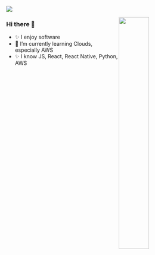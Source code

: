 ![](https://user-images.githubusercontent.com/53440164/155035575-cf93ec0d-f0df-4480-beb2-171dcb7b23c6.jpeg)

<img src="https://github-readme-stats.vercel.app/api?username=oguzkarademir&show_icons=true&theme=tokyonight" align='right' width="40%">

### Hi there 👋

- ✨ I enjoy software
- 🔭 I’m currently learning Clouds, especially AWS
- ✨ I know JS, React, React Native, Python, AWS
